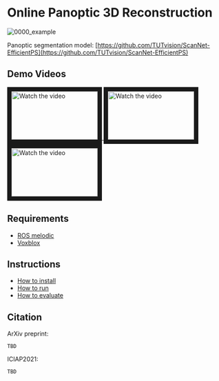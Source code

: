# Online Panoptic 3D Reconstruction

![0000_example](https://user-images.githubusercontent.com/35113270/137200642-f6c37be2-f0bf-4a3f-94d4-aecb76cf8f57.gif)

Panoptic segmentation model:
[https://github.com/TUTvision/ScanNet-EfficientPS](https://github.com/TUTvision/ScanNet-EfficientPS)

## Demo Videos
<a href="http://www.youtube.com/watch?feature=player_embedded&v=rqUEj7zY4Pc" target="_blank">
 <img src="http://img.youtube.com/vi/rqUEj7zY4Pc/mqdefault.jpg" alt="Watch the video" width="200" height="112" border="10" />
</a>
<a href="http://www.youtube.com/watch?feature=player_embedded&v=WZmM0MX5-zc" target="_blank">
 <img src="http://img.youtube.com/vi/WZmM0MX5-zc/mqdefault.jpg" alt="Watch the video" width="200" height="112" border="10" />
</a>
<a href="http://www.youtube.com/watch?feature=player_embedded&v=XGVufMHiJSc" target="_blank">
 <img src="http://img.youtube.com/vi/XGVufMHiJSc/mqdefault.jpg" alt="Watch the video" width="200" height="112" border="10" />
</a>

## Requirements
- [ROS melodic](http://wiki.ros.org/melodic/Installation/Ubuntu)
- [Voxblox](https://github.com/ethz-asl/voxblox)

## Instructions
- [How to install](https://github.com/TUTvision/Online-Panoptic-3D/blob/main/docs/installation.md)
- [How to run](https://github.com/TUTvision/Online-Panoptic-3D/blob/main/docs/how_to_run.md)
- [How to evaluate](https://github.com/TUTvision/Online-Panoptic-3D/blob/main/docs/evaluation.md)

## Citation

ArXiv preprint:
```
TBD
```

ICIAP2021:
```
TBD
```
